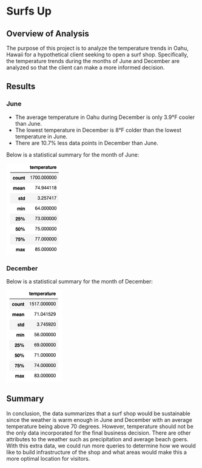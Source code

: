 # Surfs Up

## Overview of Analysis
The purpose of this project is to analyze the temperature trends in Oahu, Hawaii for a hypothetical client seeking to open a surf shop. Specifically, the temperature trends during the months of June and December are analyzed so that the client can make a more informed decision.

## Results
### June
* The average temperature in Oahu during December is only 3.9°F cooler than June.
* The lowest temperature in December is 8°F colder than the lowest temperature in June.
* There are 10.7% less data points in December than June.

Below is a statistical summary for the month of June:

![Surfs Up June Statistics](Images/June_Summary_Statistics.png)

### December
Below is a statistical summary for the month of December:

![Surfs Up December Statistics](Images/December_Summary_Statistics.png)

## Summary

In conclusion, the data summarizes that a surf shop would be sustainable since the weather is warm enough in June and December with an average temperature being above 70 degrees. However, temperature should not be the only data incorporated for the final business decision. There are other attributes to the weather such as precipitation and average beach goers. With this extra data, we could run more queries to determine how we would like to build infrastructure of the shop and what areas would make this a more optimal location for visitors.
